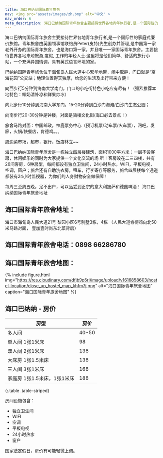 ```yaml
---
title: 海口巴纳纳国际青年旅舍
nav: <img src="assets/images/zh.bmp" alt="中文" >
nav_order: 6
meta_description: 海口巴纳纳国际青年旅舍主要接待世界各地青年旅行者,是一个国际性的家庭式廉价旅馆。
---
```



海口巴纳纳国际青年旅舍主要接待世界各地青年旅行者,是一个国际性的家庭式廉价旅馆。青年旅舍由英国领事馆联络员Peter(皮特)先生创办并管理,是中国第一家老外开办的国际青年旅舍，也是海口第一家，并且唯一一家国际青年旅舍。主要接待世界各地来琼旅游,度假, 工作的年轻人士.这里将是他们简单、舒适的旅行小站，一个充满异国情调，具有英式语言环境的家。

巴纳纳国际青年旅舍位于海甸岛人民大道中心繁华地带，闹中取静，门口就是“京海花园”公交站；地理位置得天独厚，给您的生活及出行带来方便！

向西步行5分钟到海南大学南门，门口的小吃街特色小吃应有尽有！（强烈推荐本地特色：椰奶清补凉和鲜果炒冰）

向北步行10分钟到海南大学东门，15-20分钟到白沙门海滩/白沙门生态公园；

向南步行20-30分钟是钟楼，对面是骑楼文化街(海口必去景点！）

旅舍马路对面：中国邮政，神鹿票务中心（预订机票/动车票/火车票），网吧，发廊，火锅/快餐店，肯德鸡。。。

周边菜市场，超市，银行，饭店林立~~

海口巴纳纳国际青年旅舍是一栋独立四层楼建筑，面积1000平方米；一层不设客房，休闲娱乐的同时为大家提供一个文化交流的场 所！客房设在二三四楼，共有26间客房，6种房型，每间都设有独立卫生间，24小时热水，WIFI，平板电视，空调，窗户；旅舍还有自助洗衣房，租车，行李寄存等服务，旅舍四层楼每个通道都装有24小时监视器，为你们的人身财物安全做保障！

每周三至周五晚，足不出户，可以品尝到正宗的意大利披萨和德国啤酒！
海口巴纳纳国际青年旅舍地址


## 海口国际青年旅舍地址：

海口市海甸岛人民大道21号
梨园小区6号别墅3栋，4栋
（人民大道肯德鸡向北50米马路对面， 壹加壹时尚东北菜背后）

## 海口国际青年旅舍电话：0898 66286780


## 海口国际青年旅舍地图：

{% include figure.html img="https://res.cloudinary.com/dfjb9p5ri/image/upload/v1616858603/hostel-location/close_up_hostel_map_khfm7j.png" alt="海口国际青年旅舍地图" caption="海口国际青年旅舍地图" %}

## 海口巴纳纳 - 房价


房型 |	房价
--- | ---
多人间 | 40-50
单人间 1张1米床 | 98
双人间 2张1米床 | 138
大床房 1张1.5米床 | 138
三人间 3张1米床 |	168
家庭房 1张1.5米床，1张1米床 |	188
{:.table .table-striped}
 
房间设施包含：

- 独立卫生间
- WIFI
- 空调
- 平板电视
- 24小时热水
- 窗户

国家法定假日，房价有可能轻微上调。
